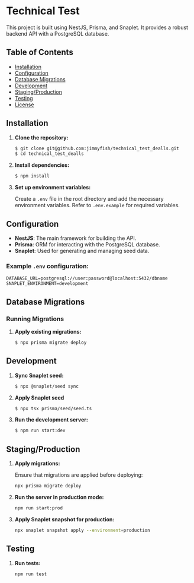 # Technical Test

This project is built using NestJS, Prisma, and Snaplet. It provides a robust backend API with a PostgreSQL database.

## Table of Contents

- [Installation](#installation)
- [Configuration](#configuration)
- [Database Migrations](#database-migrations)
- [Development](#development)
- [Staging/Production](#stagingproduction)
- [Testing](#testing)
- [License](#license)

## Installation

1. **Clone the repository:**

   ```bash
   $ git clone git@github.com:jimmyfish/technical_test_dealls.git
   $ cd technical_test_dealls
   ```

2. **Install dependencies:**

   ```bash
   $ npm install
   ```

3. **Set up environment variables:**

   Create a `.env` file in the root directory and add the necessary environment variables. Refer to `.env.example` for required variables.

## Configuration

- **NestJS**: The main framework for building the API.
- **Prisma**: ORM for interacting with the PostgreSQL database.
- **Snaplet**: Used for generating and managing seed data.

### Example `.env` configuration:

```env
DATABASE_URL=postgresql://user:password@localhost:5432/dbname
SNAPLET_ENVIRONMENT=development
```

## Database Migrations

### Running Migrations

1. **Apply existing migrations:**

   ```bash
   $ npx prisma migrate deploy
   ```

## Development

1. **Sync Snaplet seed:**

   ```bash
   $ npx @snaplet/seed sync
   ```

2. **Apply Snaplet seed**

   ```bash
   $ npx tsx prisma/seed/seed.ts
   ```

3. **Run the development server:**

   ```bash
   $ npm run start:dev
   ```

## Staging/Production

1. **Apply migrations:**

   Ensure that migrations are applied before deploying:

   ```bash
   npx prisma migrate deploy
   ```

2. **Run the server in production mode:**

   ```bash
   npm run start:prod
   ```

3. **Apply Snaplet snapshot for production:**

   ```bash
   npx snaplet snapshot apply --environment=production
   ```

## Testing

1. **Run tests:**

   ```bash
   npm run test
   ```


